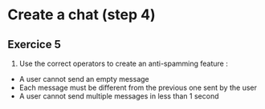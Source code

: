 # Create a chat (step 4)

## Exercice 5

1. Use the correct operators to create an anti-spamming feature :

- A user cannot send an empty message
- Each message must be different from the previous one sent by the user
- A user cannot send multiple messages in less than 1 second
